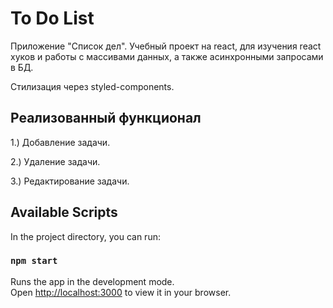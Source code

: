 # To Do List

Приложение "Список дел". Учебный проект на react, для изучения react хуков и работы с массивами данных, a также асинхронными запросами в БД.

Стилизация через styled-components.

## Реализованный функционал

1.) Добавление задачи.

2.) Удаление задачи.

3.) Редактирование задачи.


## Available Scripts

In the project directory, you can run:

### `npm start`

Runs the app in the development mode.\
Open [http://localhost:3000](http://localhost:3000) to view it in your browser.



